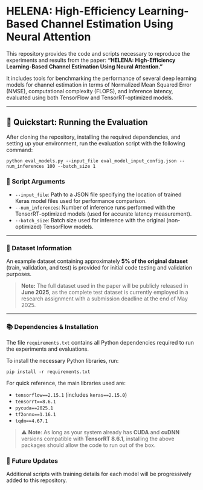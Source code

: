 # HELENA: High-Efficiency Learning-Based Channel Estimation Using Neural Attention

This repository provides the code and scripts necessary to reproduce the experiments and results from the paper: **“HELENA: High-Efficiency Learning-Based Channel Estimation Using Neural Attention.”**

It includes tools for benchmarking the performance of several deep learning models for channel estimation in terms of Normalized Mean Squared Error (NMSE), computational complexity (FLOPS), and inference latency, evaluated using both TensorFlow and TensorRT-optimized models.

---

## 🧪 Quickstart: Running the Evaluation

After cloning the repository, installing the required dependencies, and setting up your environment, run the evaluation script with the following command:

<pre><code>python eval_models.py --input_file eval_model_input_config.json --num_inferences 100 --batch_size 1</code></pre>

### 🔧 Script Arguments

- `--input_file`: Path to a JSON file specifying the location of trained Keras model files used for performance comparison.
- `--num_inferences`: Number of inference runs performed with the TensorRT-optimized models (used for accurate latency measurement).
- `--batch_size`: Batch size used for inference with the original (non-optimized) TensorFlow models.

---

### 📁 Dataset Information

An example dataset containing approximately **5% of the original dataset** (train, validation, and test) is provided for initial code testing and validation purposes.

> **Note:** The full dataset used in the paper will be publicly released in **June 2025**, as the complete test dataset is currently employed in a research assignment with a submission deadline at the end of May 2025.

---

### 📚 Dependencies & Installation

The file `requirements.txt` contains all Python dependencies required to run the experiments and evaluations.

To install the necessary Python libraries, run:

<pre><code>pip install -r requirements.txt</code></pre>

For quick reference, the main libraries used are:

- `tensorflow==2.15.1` (includes `keras==2.15.0`)
- `tensorrt==8.6.1`
- `pycuda==2025.1`
- `tf2onnx==1.16.1`
- `tqdm==4.67.1`

> ⚠️ **Note**: As long as your system already has **CUDA** and **cuDNN** versions compatible with **TensorRT 8.6.1**, installing the above packages should allow the code to run out of the box.
>
### 🚧 Future Updates

Additional scripts with training details for each model will be progressively added to this repository. 



